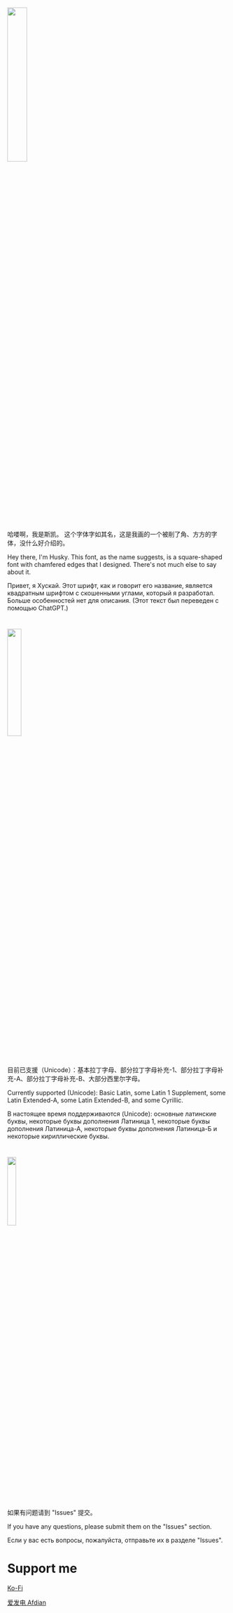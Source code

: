 # <image src="https://hooskai.top/images/font-preview.png" width="30%"></image>

哈喽啊，我是斯凯。
这个字体字如其名，这是我画的一个被削了角、方方的字体，没什么好介绍的。

Hey there, I'm Husky.
This font, as the name suggests, is a square-shaped font with chamfered edges that I designed.
There's not much else to say about it.

Привет, я Хускай.
Этот шрифт, как и говорит его название, является квадратным шрифтом с скошенными углами, который я разработал.
Больше особенностей нет для описания. (Этот текст был переведен с помощью ChatGPT.)

# <image src="https://hooskai.top/images/font-supported.png" width="25%"></image>
目前已支援（Unicode）：基本拉丁字母、部分拉丁字母补充-1、部分拉丁字母补充-A、部分拉丁字母补充-B、大部分西里尔字母。

Currently supported (Unicode): Basic Latin, some Latin 1 Supplement, some Latin Extended-A, some Latin Extended-B, and some Cyrillic.

В настоящее время поддерживаются (Unicode): основные латинские буквы, некоторые буквы дополнения Латиница 1, некоторые буквы дополнения Латиница-А, некоторые буквы дополнения Латиница-Б и некоторые кириллические буквы.


# <image src="https://hooskai.top/images/font-question.png" width="20%"></image>
如果有问题请到 "Issues" 提交。

If you have any questions, please submit them on the "Issues" section.

Если у вас есть вопросы, пожалуйста, отправьте их в разделе "Issues".


# Support me
<a href="https://ko-fi.com/hooskai" target="_black">Ko-Fi</a>

<a href="https://afdian.com/a/hooskai" target="_blank">爱发电 Afdian</a>
